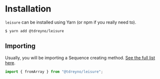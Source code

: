 # Installation

`leisure` can be installed using Yarn (or npm if you really need to).

```bash
$ yarn add @tdreyno/leisure
```

## Importing

Usually, you will be importing a Sequence creating method. [See the full list here](docs/api/static.md).

```typescript
import { fromArray } from "@tdreyno/leisure";
```
